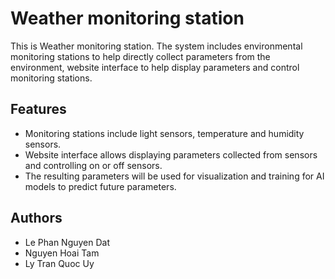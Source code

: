 
# Weather monitoring station

This is Weather monitoring station. The system includes environmental monitoring stations to help directly collect parameters from the environment, website interface to help display parameters and control monitoring stations.
## Features

- Monitoring stations include light sensors, temperature and humidity sensors.
- Website interface allows displaying parameters collected from sensors and controlling on or off sensors.
- The resulting parameters will be used for visualization and training for AI models to predict future parameters.
## Authors

- Le Phan Nguyen Dat
- Nguyen Hoai Tam
- Ly Tran Quoc Uy

